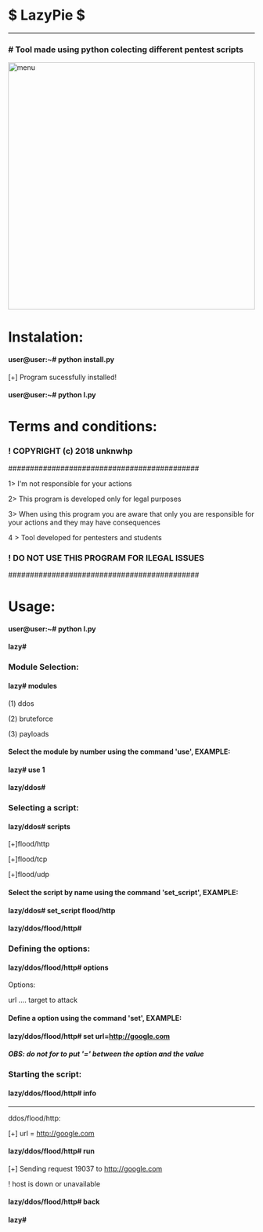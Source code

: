 # $ LazyPie $
---
### # Tool made using python colecting different pentest scripts
<img width="504" alt="menu" src="https://user-images.githubusercontent.com/36249329/37731993-73aeb29c-2d22-11e8-9fcd-5a0644e968dc.png">

# Instalation:

#### user@user:~# python install.py
 [+] Program sucessfully installed!

#### user@user:~# python l.py

# Terms and conditions:

### ! COPYRIGHT (c) 2018 unknwhp

############################################

 1> I'm not responsible for your actions

 2> This program is developed only for legal purposes

 3> When using this program you are aware that only you are responsible for your actions and they may have consequences

 4 > Tool developed for pentesters and students

### ! DO NOT USE THIS PROGRAM FOR ILEGAL ISSUES

############################################

# Usage: 

#### user@user:~# python l.py
#### lazy# 

### Module Selection:
#### lazy# modules
 (1) ddos
 
 (2) bruteforce
 
 (3) payloads
 
#### Select the module by number using the command 'use', EXAMPLE:
#### lazy# use 1
#### lazy/ddos# 

### Selecting a script:
#### lazy/ddos# scripts
 [+]flood/http
 
 [+]flood/tcp
 
 [+]flood/udp
 
 #### Select the script by name using the command 'set_script', EXAMPLE:
 #### lazy/ddos# set_script flood/http
 #### lazy/ddos/flood/http# 
 
 ### Defining the options:
 #### lazy/ddos/flood/http# options
 Options:
 
 url .... target to attack
 
 #### Define a option using the command 'set', EXAMPLE:
 #### lazy/ddos/flood/http# set url=http://google.com
 ##### OBS: do not for to put '=' between the option and the value
 
 ### Starting the script:
 #### lazy/ddos/flood/http# info
 --------------------
 
 ddos/flood/http:
 
 [+] url = http://google.com
 
 #### lazy/ddos/flood/http# run
 [+] Sending request 19037 to http://google.com
 
  ! host is down or unavailable
 #### lazy/ddos/flood/http# back
 #### lazy#
